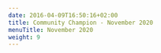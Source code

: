 ```yaml
---
date: 2016-04-09T16:50:16+02:00
title: Community Champion - November 2020
menuTitle: November 2020
weight: 9
---
```

